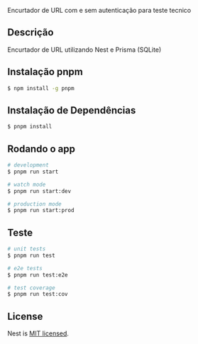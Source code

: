 Encurtador de URL com e sem autenticação para teste tecnico

## Descrição
Encurtador de URL utilizando Nest e Prisma (SQLite)

## Instalação pnpm

```bash
$ npm install -g pnpm
```


## Instalação de Dependências

```bash
$ pnpm install
```

## Rodando o app

```bash
# development
$ pnpm run start

# watch mode
$ pnpm run start:dev

# production mode
$ pnpm run start:prod
```

## Teste

```bash
# unit tests
$ pnpm run test

# e2e tests
$ pnpm run test:e2e

# test coverage
$ pnpm run test:cov
```

## License

Nest is [MIT licensed](LICENSE).
